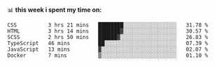 📊 **this week i spent my time on:**
<!--START_SECTION:waka-->

```text
CSS          3 hrs 21 mins   ████████░░░░░░░░░░░░░░░░░   31.78 %
HTML         3 hrs 14 mins   ███████▓░░░░░░░░░░░░░░░░░   30.57 %
SCSS         2 hrs 50 mins   ██████▓░░░░░░░░░░░░░░░░░░   26.83 %
TypeScript   46 mins         ██░░░░░░░░░░░░░░░░░░░░░░░   07.39 %
JavaScript   13 mins         ▓░░░░░░░░░░░░░░░░░░░░░░░░   02.07 %
Docker       7 mins          ▒░░░░░░░░░░░░░░░░░░░░░░░░   01.10 %
```

<!--END_SECTION:waka-->
